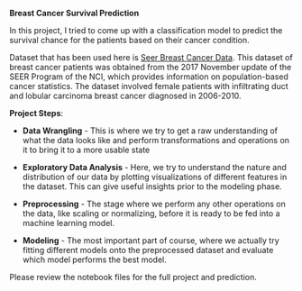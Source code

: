 **Breast Cancer Survival Prediction**


In this project, I tried to come up with a classification model to predict the survival chance for the patients based on their cancer condition.

Dataset that has been used here is [Seer Breast Cancer Data](https://ieee-dataport.org/open-access/seer-breast-cancer-data#files). This dataset of breast cancer patients was obtained from the 2017 November update of the SEER Program of the NCI, which provides information on population-based cancer statistics. The dataset involved female patients with infiltrating duct and lobular carcinoma breast cancer diagnosed in 2006-2010.		

**Project Steps**:			
* **Data Wrangling** - This is where we try to get a raw understanding of what the data looks like and perform transformations and operations on it to bring it to a more usable state		

* **Exploratory Data Analysis** - Here, we try to understand the nature and distribution of our data by plotting visualizations of different features in the dataset. This can give useful insights prior to the modeling phase.

* **Preprocessing** - The stage where we perform any other operations on the data, like scaling or normalizing, before it is ready to be fed into a machine learning model.

* **Modeling** - The most important part of course, where we actually try fitting different models onto the preprocessed dataset and evaluate which model performs the best	model.


Please review the notebook files for the full project and prediction.
